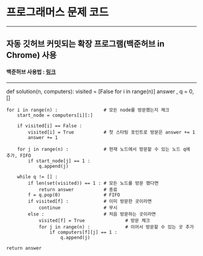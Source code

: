 # 프로그래머스 문제 코드
<hr>

## 자동 깃허브 커밋되는 확장 프로그램(백준허브 in Chrome) 사용
#### 백준허브 사용법 : [링크](https://velog.io/@flaxinger/%EB%B0%B1%EC%A4%80%ED%97%88%EB%B8%8C-%EC%82%AC%EC%9A%A9-%EB%B0%A9%EB%B2%95)

<hr>

def solution(n, computers):
    visited = [False for i in range(n)]
    answer , q = 0, []
        
    for i in range(n) :                 # 모든 node를 방문했는지 체크
        start_node = computers[i][:]
        
        if visited[i] == False :
            visited[i] = True           # 첫 스타팅 포인트로 방문은 answer += 1
            answer += 1
        
        for j in range(n) :             # 현재 노드에서 방문할 수 있는 노드 q에 추가, FIFO
            if start_node[j] == 1 :
                q.append(j)
        
        while q != [] :
            if len(set(visited)) == 1 : # 모든 노드를 방문 했다면
                return answer           # 종료
            f = q.pop(0)                # FIFO
            if visited[f] :             # 이미 방문한 곳이라면
                continue                # 무시
            else :                      # 처음 방문하는 곳이라면
                visited[f] = True               # 방문 체크
                for j in range(n) :             # 이어서 방문할 수 있는 곳 추가
                    if computers[f][j] == 1 :
                        q.append(j)
        
    return answer
